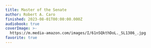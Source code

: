 ```yaml
---
title: Master of the Senate
author: Robert A. Caro
finished: 2023-08-01T00:00:00.000Z
audiobook: true
coverImage: >-
  https://m.media-amazon.com/images/I/61nSQkthDoL._SL1386_.jpg
favorite: true
---
```

